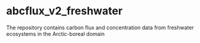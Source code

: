 # abcflux_v2_freshwater
The repository contains carbon flux and concentration data from freshwater ecosystems in the Arctic-boreal domain
